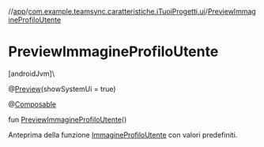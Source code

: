 //[app](../../index.md)/[com.example.teamsync.caratteristiche.iTuoiProgetti.ui](index.md)/[PreviewImmagineProfiloUtente](-preview-immagine-profilo-utente.md)

# PreviewImmagineProfiloUtente

[androidJvm]\

@[Preview](https://developer.android.com/reference/kotlin/androidx/compose/ui/tooling/preview/Preview.html)(showSystemUi = true)

@[Composable](https://developer.android.com/reference/kotlin/androidx/compose/runtime/Composable.html)

fun [PreviewImmagineProfiloUtente](-preview-immagine-profilo-utente.md)()

Anteprima della funzione [ImmagineProfiloUtente](-immagine-profilo-utente.md) con valori predefiniti.
